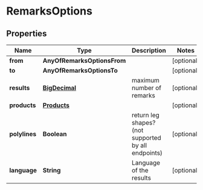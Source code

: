 # RemarksOptions

## Properties
Name | Type | Description | Notes
------------ | ------------- | ------------- | -------------
**from** | **AnyOfRemarksOptionsFrom** |  |  [optional]
**to** | **AnyOfRemarksOptionsTo** |  |  [optional]
**results** | [**BigDecimal**](BigDecimal.md) | maximum number of remarks |  [optional]
**products** | [**Products**](Products.md) |  |  [optional]
**polylines** | **Boolean** | return leg shapes? (not supported by all endpoints) |  [optional]
**language** | **String** | Language of the results |  [optional]
